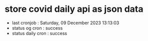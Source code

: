 # store covid daily api as json data

- last cronjob : Saturday, 09 December 2023 13:13:03
- status og cron : success
- status daily cron : success
      
      